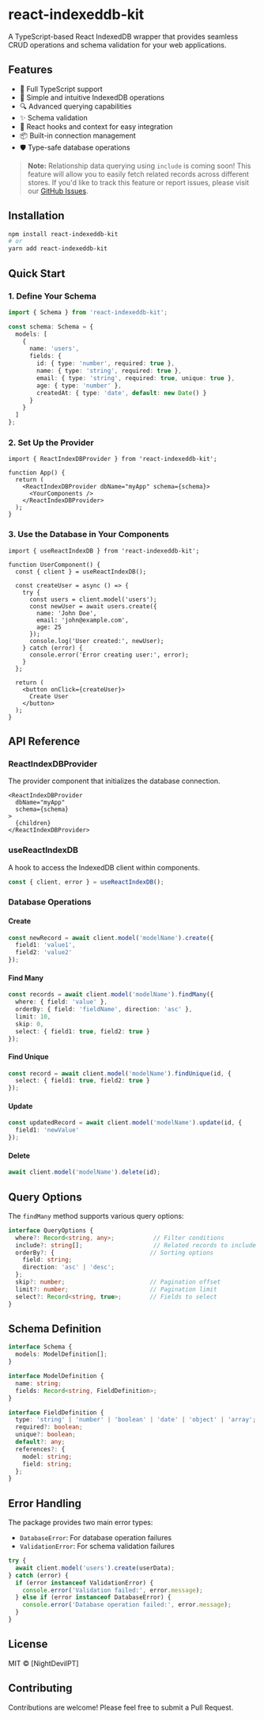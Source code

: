 # react-indexeddb-kit

A TypeScript-based React IndexedDB wrapper that provides seamless CRUD operations and schema validation for your web applications.

## Features

- 🚀 Full TypeScript support
- 💾 Simple and intuitive IndexedDB operations
- 🔍 Advanced querying capabilities
- ✨ Schema validation
- 🎯 React hooks and context for easy integration
- 📦 Built-in connection management
- 🛡️ Type-safe database operations

> **Note:** Relationship data querying using `include` is coming soon! This feature will allow you to easily fetch related records across different stores. If you'd like to track this feature or report issues, please visit our [GitHub Issues](https://github.com/NightDevilPT/react-indexeddb-kit/issues).

## Installation

```bash
npm install react-indexeddb-kit
# or
yarn add react-indexeddb-kit
```

## Quick Start

### 1. Define Your Schema

```typescript
import { Schema } from 'react-indexeddb-kit';

const schema: Schema = {
  models: [
    {
      name: 'users',
      fields: {
        id: { type: 'number', required: true },
        name: { type: 'string', required: true },
        email: { type: 'string', required: true, unique: true },
        age: { type: 'number' },
        createdAt: { type: 'date', default: new Date() }
      }
    }
  ]
};
```

### 2. Set Up the Provider

```tsx
import { ReactIndexDBProvider } from 'react-indexeddb-kit';

function App() {
  return (
    <ReactIndexDBProvider dbName="myApp" schema={schema}>
      <YourComponents />
    </ReactIndexDBProvider>
  );
}
```

### 3. Use the Database in Your Components

```tsx
import { useReactIndexDB } from 'react-indexeddb-kit';

function UserComponent() {
  const { client } = useReactIndexDB();

  const createUser = async () => {
    try {
      const users = client.model('users');
      const newUser = await users.create({
        name: 'John Doe',
        email: 'john@example.com',
        age: 25
      });
      console.log('User created:', newUser);
    } catch (error) {
      console.error('Error creating user:', error);
    }
  };

  return (
    <button onClick={createUser}>
      Create User
    </button>
  );
}
```

## API Reference

### ReactIndexDBProvider

The provider component that initializes the database connection.

```tsx
<ReactIndexDBProvider
  dbName="myApp"
  schema={schema}
>
  {children}
</ReactIndexDBProvider>
```

### useReactIndexDB

A hook to access the IndexedDB client within components.

```typescript
const { client, error } = useReactIndexDB();
```

### Database Operations

#### Create

```typescript
const newRecord = await client.model('modelName').create({
  field1: 'value1',
  field2: 'value2'
});
```

#### Find Many

```typescript
const records = await client.model('modelName').findMany({
  where: { field: 'value' },
  orderBy: { field: 'fieldName', direction: 'asc' },
  limit: 10,
  skip: 0,
  select: { field1: true, field2: true }
});
```

#### Find Unique

```typescript
const record = await client.model('modelName').findUnique(id, {
  select: { field1: true, field2: true }
});
```

#### Update

```typescript
const updatedRecord = await client.model('modelName').update(id, {
  field1: 'newValue'
});
```

#### Delete

```typescript
await client.model('modelName').delete(id);
```

## Query Options

The `findMany` method supports various query options:

```typescript
interface QueryOptions {
  where?: Record<string, any>;           // Filter conditions
  include?: string[];                    // Related records to include
  orderBy?: {                           // Sorting options
    field: string;
    direction: 'asc' | 'desc';
  };
  skip?: number;                        // Pagination offset
  limit?: number;                       // Pagination limit
  select?: Record<string, true>;        // Fields to select
}
```

## Schema Definition

```typescript
interface Schema {
  models: ModelDefinition[];
}

interface ModelDefinition {
  name: string;
  fields: Record<string, FieldDefinition>;
}

interface FieldDefinition {
  type: 'string' | 'number' | 'boolean' | 'date' | 'object' | 'array';
  required?: boolean;
  unique?: boolean;
  default?: any;
  references?: {
    model: string;
    field: string;
  };
}
```

## Error Handling

The package provides two main error types:

- `DatabaseError`: For database operation failures
- `ValidationError`: For schema validation failures

```typescript
try {
  await client.model('users').create(userData);
} catch (error) {
  if (error instanceof ValidationError) {
    console.error('Validation failed:', error.message);
  } else if (error instanceof DatabaseError) {
    console.error('Database operation failed:', error.message);
  }
}
```

## License

MIT © [NightDevilPT]

## Contributing

Contributions are welcome! Please feel free to submit a Pull Request.